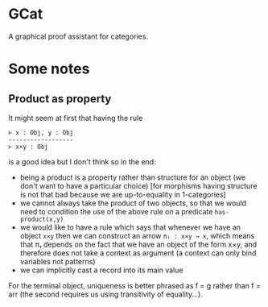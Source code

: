 # GCat

A graphical proof assistant for categories.

# Some notes

## Product as property

It might seem at first that having the rule

```
⊢ x : Obj, y : Obj
------------------
⊢ x×y : Obj
```

is a good idea but I don't think so in the end:

- being a product is a property rather than structure for an object (we don't
  want to have a particular choice) [for morphisms having structure is not that
  bad because we are up-to-equality in 1-categories]
- we cannot always take the product of two objects, so that we would need to
  condition the use of the above rule on a predicate `has-product(x,y)`
- we would like to have a rule which says that whenever we have an object `x×y`
  then we can construct an arrow `π₁ : x×y → x`, which means that π₁ depends on
  the fact that we have an object of the form x×y, and therefore does not take a
  context as argument (a context can only bind variables not patterns)
- we can implicitly cast a record into its main value

For the terminal object, uniqueness is better phrased as f = g rather than f =
arr (the second requires us using transitivity of equality...).
